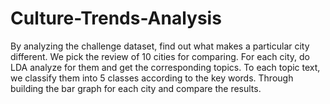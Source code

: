 # Culture-Trends-Analysis
By analyzing the challenge dataset, find out what makes a particular city different. We pick the review of 10 cities for comparing. For each city, do LDA analyze for them and get the corresponding topics. To each topic text, we classify them into 5 classes according to the key words. Through building the bar graph for each city and compare the results.
